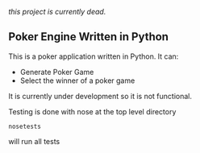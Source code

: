 *this project is currently dead.*

## Poker Engine Written in Python

This is a poker application written in Python.
It can:

* Generate Poker Game
* Select the winner of a poker game


It is currently under development so it is not functional.

Testing is done with nose at the top level directory 


    nosetests


will run all tests
